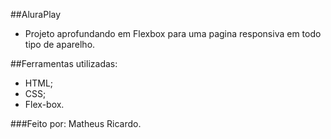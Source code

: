 ##AluraPlay
* Projeto aprofundando em Flexbox para uma pagina responsiva em todo tipo de aparelho.

##Ferramentas utilizadas:
* HTML;
* CSS;
* Flex-box.

###Feito por:
Matheus Ricardo.
